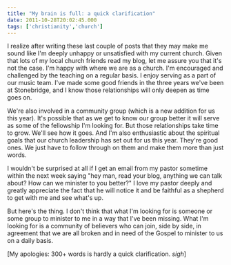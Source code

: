```yaml
---
title: "My brain is full: a quick clarification"
date: 2011-10-28T20:02:45.000
tags: ['christianity','church']
---
```


I realize after writing these last couple of posts that they may make me sound like I'm deeply unhappy or unsatisfied with my current church. Given that lots of my local church friends read my blog, let me assure you that it's not the case. I'm happy with where we are as a church. I'm encouraged and challenged by the teaching on a regular basis. I enjoy serving as a part of our music team. I've made some good friends in the three years we've been at Stonebridge, and I know those relationships will only deepen as time goes on.

We're also involved in a community group (which is a new addition for us this year). It's possible that as we get to know our group better it will serve as some of the fellowship I'm looking for. But those relationships take time to grow. We'll see how it goes. And I'm also enthusiastic about the spiritual goals that our church leadership has set out for us this year. They're good ones. We just have to follow through on them and make them more than just words.

I wouldn't be surprised at all if I get an email from my pastor sometime within the next week saying "hey man, read your blog, anything we can talk about? How can we minister to you better?" I love my pastor deeply and greatly appreciate the fact that he will notice it and be faithful as a shepherd to get with me and see what's up.

But here's the thing. I don't think that what I'm looking for is someone or some group to minister to me in a way that I've been missing. What I'm looking for is a community of believers who can join, side by side, in agreement that we are all broken and in need of the Gospel to minister to us on a daily basis.

\[My apologies: 300+ words is hardly a quick clarification. _sigh_\]
